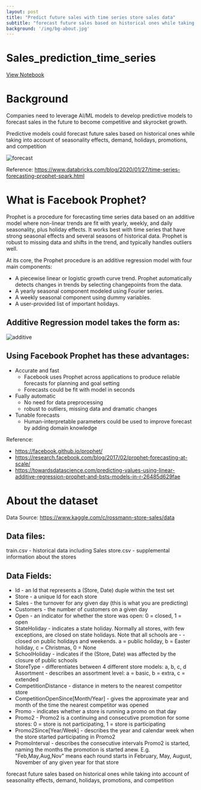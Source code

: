```yaml
---
layout: post
title: "Predict future sales with time series store sales data"
subtitle: "forecast future sales based on historical ones while taking into account of seasonality effects, demand, holidays, promotions, and competition by using Facebook Prophet model"
background: '/img/bg-about.jpg'
---
```



# Sales_prediction_time_series

[View Notebook](https://github.com/lizhiyidaniel/Sales_prediction_time_series/blob/main/future_time_series_sales_prediction.ipynb)

# Background
Companies need to leverage AI/ML models to develop predictive models to forecast sales in the future to become competitive and skyrocket growth.

Predictive models could forecast future sales based on historical ones while taking into account of seasonality effects, demand, holidays, promotions, and competition


![forecast](/dashboards/forecast.jpg)


Reference: https://www.databricks.com/blog/2020/01/27/time-series-forecasting-prophet-spark.html

# What is Facebook Prophet?
Prophet is a procedure for forecasting time series data based on an additive model where non-linear trends are fit with yearly, weekly, and daily seasonality, plus holiday effects. It works best with time series that have strong seasonal effects and several seasons of historical data. Prophet is robust to missing data and shifts in the trend, and typically handles outliers well.

At its core, the Prophet procedure is an additive regression model with four main components:

- A piecewise linear or logistic growth curve trend. Prophet automatically detects changes in trends by selecting changepoints from the data.
- A yearly seasonal component modeled using Fourier series.
- A weekly seasonal component using dummy variables.
- A user-provided list of important holidays.
## Additive Regression model takes the form as:
![additive](/dashboards/additive.png)


## Using Facebook Prophet has these advantages:

- Accurate and fast
  - Facebook uses Prophet across applications to produce reliable forecasts for planning and goal setting
  - Forecasts could be fit with model in seconds
- Fually automatic
  - No need for data preprocessing
  - robust to outliers, missing data and dramatic changes
- Tunable forecasts
  - Human-interpretable parameters could be used to improve forecast by adding domain knowledge

Reference:
- https://facebook.github.io/prophet/
- https://research.facebook.com/blog/2017/02/prophet-forecasting-at-scale/
- https://towardsdatascience.com/predicting-values-using-linear-additive-regression-prophet-and-bsts-models-in-r-26485d629fae
# About the dataset
Data Source: https://www.kaggle.com/c/rossmann-store-sales/data

## Data files:

train.csv - historical data including Sales
store.csv - supplemental information about the stores
## Data Fields:

- Id - an Id that represents a (Store, Date) duple within the test set
- Store - a unique Id for each store
- Sales - the turnover for any given day (this is what you are predicting)
- Customers - the number of customers on a given day
- Open - an indicator for whether the store was open: 0 = closed, 1 = open
- StateHoliday - indicates a state holiday. Normally all stores, with few exceptions, are closed on state holidays. Note that all schools are - - closed on public holidays and weekends. a = public holiday, b = Easter holiday, c = Christmas, 0 = None
- SchoolHoliday - indicates if the (Store, Date) was affected by the closure of public schools
- StoreType - differentiates between 4 different store models: a, b, c, d Assortment - describes an assortment level: a = basic, b = extra, c = extended
- CompetitionDistance - distance in meters to the nearest competitor store
- CompetitionOpenSince[Month/Year] - gives the approximate year and month of the time the nearest competitor was opened
- Promo - indicates whether a store is running a promo on that day
- Promo2 - Promo2 is a continuing and consecutive promotion for some stores: 0 = store is not participating, 1 = store is participating
- Promo2Since[Year/Week] - describes the year and calendar week when the store started participating in Promo2
- PromoInterval - describes the consecutive intervals Promo2 is started, naming the months the promotion is started anew. E.g. "Feb,May,Aug,Nov" means each round starts in February, May, August, November of any given year for that store

 forecast future sales based on historical ones while taking into account of seasonality effects, demand, holidays, promotions, and competition
